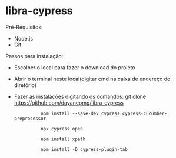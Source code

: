# libra-cypress

Pré-Requisitos:
- Node.js
- Git

Passos para instalação:
- Escolher o local para fazer o download do projeto
- Abrir o terminal neste local(digitar cmd na caixa de endereço do diretório)
- Fazer as instalações digitando os comandos: 
                git clone  https://github.com/dayanepmg/libra-cypress
                
                npm install --save-dev cypress cypress-cucumber-preprocessor
                
                npx cypress open
                
                npm install xpath
                
                npm install -D cypress-plugin-tab
